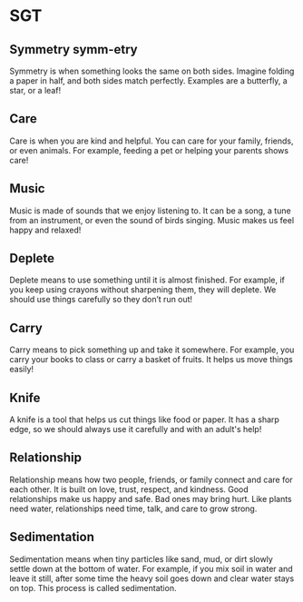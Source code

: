 # SGT

## Symmetry symm-etry

Symmetry is when something looks the same on both sides. Imagine folding a paper in half, and both sides match perfectly. Examples are a butterfly, a star, or a leaf!

## Care

Care is when you are kind and helpful. You can care for your family, friends, or even animals. For example, feeding a pet or helping your parents shows care!

## Music

Music is made of sounds that we enjoy listening to. It can be a song, a tune from an instrument, or even the sound of birds singing. Music makes us feel happy and relaxed!

## Deplete

Deplete means to use something until it is almost finished. For example, if you keep using crayons without sharpening them, they will deplete. We should use things carefully so they don’t run out!

## Carry

Carry means to pick something up and take it somewhere. For example, you carry your books to class or carry a basket of fruits. It helps us move things easily!

## Knife

A knife is a tool that helps us cut things like food or paper. It has a sharp edge, so we should always use it carefully and with an adult's help!

## Relationship

Relationship means how two people, friends, or family connect and care for each other. It is built on love, trust, respect, and kindness. Good relationships make us happy and safe. Bad ones may bring hurt. Like plants need water, relationships need time, talk, and care to grow strong.

## Sedimentation

Sedimentation means when tiny particles like sand, mud, or dirt slowly settle down at the bottom of water. For example, if you mix soil in water and leave it still, after some time the heavy soil goes down and clear water stays on top. This process is called sedimentation.
